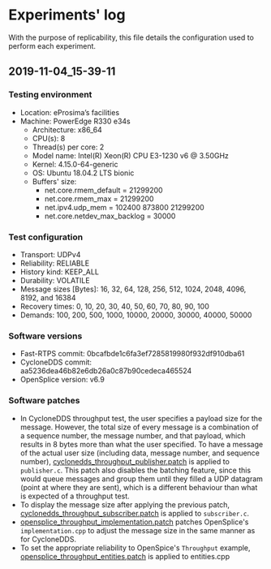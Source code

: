 # Experiments' log
With the purpose of replicability, this file details the configuration used to perform each experiment.

## 2019-11-04_15-39-11

### Testing environment
* Location: eProsima’s facilities
* Machine: PowerEdge R330 e34s
    * Architecture: x86_64
    * CPU(s): 8
    * Thread(s) per core: 2
    * Model name: Intel(R) Xeon(R) CPU E3-1230 v6 @ 3.50GHz
    * Kernel: 4.15.0-64-generic
    * OS: Ubuntu 18.04.2 LTS bionic
    * Buffers' size:
        * net.core.rmem_default = 21299200
        * net.core.rmem_max = 21299200
        * net.ipv4.udp_mem = 102400 873800 21299200
        * net.core.netdev_max_backlog = 30000

### Test configuration
* Transport: UDPv4
* Reliability: RELIABLE
* History kind: KEEP_ALL
* Durability: VOLATILE
* Message sizes [Bytes]: 16, 32, 64, 128, 256, 512, 1024, 2048, 4096, 8192, and 16384
* Recovery times: 0, 10, 20, 30, 40, 50, 60, 70, 80, 90, 100
* Demands: 100, 200, 500, 1000, 10000, 20000, 30000, 40000, 50000

### Software versions
* Fast-RTPS commit: 0bcafbde1c6fa3ef7285819980f932df910dba61
* CycloneDDS commit: aa5236dea46b82e6db26a0c87b90cedeca465524
* OpenSplice version: v6.9

### Software patches
* In CycloneDDS throughput test, the user specifies a payload size for the message. However, the total size of every message is a combination of a sequence number, the message number, and that payload, which results in 8 bytes more than what the user specified. To have a message of the actual user size (including data, message number, and sequence number), [cyclonedds_throughput_publisher.patch](../patches/cyclonedds_throughput_publisher.patch) is applied to `publisher.c`. This patch also disables the batching feature, since this would queue messages and group them until they filled a UDP datagram (point at where they are sent), which is a different behaviour than what is expected of a throughput test.
* To display the message size after applying the previous patch, [cyclonedds_throughput_subscriber.patch](../patches/cyclonedds_throughput_subscriber.patch) is applied to `subscriber.c`.
* [opensplice_throughput_implementation.patch](../patches/opensplice_throughput_implementation.patch) patches OpenSplice's `implementation.cpp` to adjust the message size in the same manner as for CycloneDDS.
* To set the appropriate reliability to OpenSpice's `Throughput` example, [opensplice_throughput_entities.patch](../patches/opensplice_throughput_entities.patch) is applied to entities.cpp
